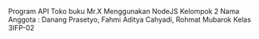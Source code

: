 Program API Toko buku Mr.X
Menggunakan NodeJS
Kelompok 2 
Nama Anggota : Danang Prasetyo, Fahmi Aditya Cahyadi, Rohmat Mubarok
Kelas 3IFP-02


